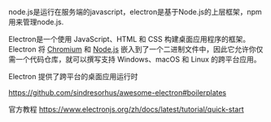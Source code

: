 node.js是运行在服务端的javascript，electron是基于Node.js的上层框架，npm用来管理node.js.


Electron是一个使用 JavaScript、HTML 和 CSS 构建桌面应用程序的框架。 Electron 将 [Chromium](https://www.chromium.org/) 和 [Node.js](https://nodejs.org/) 嵌入到了一个二进制文件中，因此它允许你仅需一个代码仓库，就可以撰写支持 Windows、macOS 和 Linux 的跨平台应用。


Electron 提供了跨平台的桌面应用运行时

https://github.com/sindresorhus/awesome-electron#boilerplates


官方教程
https://www.electronjs.org/zh/docs/latest/tutorial/quick-start

